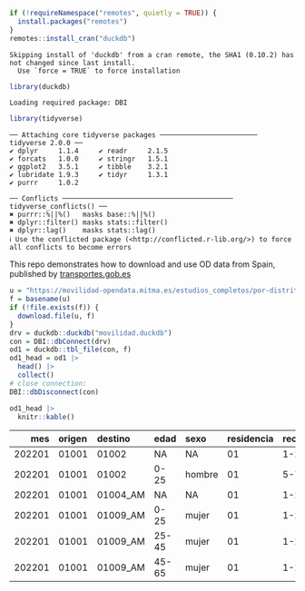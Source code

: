 

``` r
if (!requireNamespace("remotes", quietly = TRUE)) {
  install.packages("remotes")
}
remotes::install_cran("duckdb")
```

    Skipping install of 'duckdb' from a cran remote, the SHA1 (0.10.2) has not changed since last install.
      Use `force = TRUE` to force installation

``` r
library(duckdb)
```

    Loading required package: DBI

``` r
library(tidyverse)
```

    ── Attaching core tidyverse packages ──────────────────────── tidyverse 2.0.0 ──
    ✔ dplyr     1.1.4     ✔ readr     2.1.5
    ✔ forcats   1.0.0     ✔ stringr   1.5.1
    ✔ ggplot2   3.5.1     ✔ tibble    3.2.1
    ✔ lubridate 1.9.3     ✔ tidyr     1.3.1
    ✔ purrr     1.0.2     

    ── Conflicts ────────────────────────────────────────── tidyverse_conflicts() ──
    ✖ purrr::%||%()   masks base::%||%()
    ✖ dplyr::filter() masks stats::filter()
    ✖ dplyr::lag()    masks stats::lag()
    ℹ Use the conflicted package (<http://conflicted.r-lib.org/>) to force all conflicts to become errors

This repo demonstrates how to download and use OD data from Spain,
published by
[transportes.gob.es](https://www.transportes.gob.es/ministerio/proyectos-singulares/estudios-de-movilidad-con-big-data/opendata-movilidad)

``` r
u = "https://movilidad-opendata.mitma.es/estudios_completos/por-distritos/movilidad_obligada/meses-completos/202201_Movilidad_obligada_distritos.csv.gz"
f = basename(u)
if (!file.exists(f)) {
  download.file(u, f)
}
drv = duckdb::duckdb("movilidad.duckdb")
con = DBI::dbConnect(drv)
od1 = duckdb::tbl_file(con, f)
od1_head = od1 |>
  head() |>
  collect()
# close connection:
DBI::dbDisconnect(con)
```

``` r
od1_head |>
  knitr::kable()
```

|    mes | origen | destino  | edad  | sexo   | residencia | recurrencia | personas |
|-------:|:-------|:---------|:------|:-------|:-----------|:------------|---------:|
| 202201 | 01001  | 01002    | NA    | NA     | 01         | 1-2         |    4.406 |
| 202201 | 01001  | 01002    | 0-25  | hombre | 01         | 5-7         |   11.000 |
| 202201 | 01001  | 01004_AM | NA    | NA     | 01         | 1-2         |    4.388 |
| 202201 | 01001  | 01009_AM | 0-25  | mujer  | 01         | 1-2         |  144.513 |
| 202201 | 01001  | 01009_AM | 25-45 | mujer  | 01         | 1-2         |  119.816 |
| 202201 | 01001  | 01009_AM | 45-65 | mujer  | 01         | 1-2         |  118.621 |
